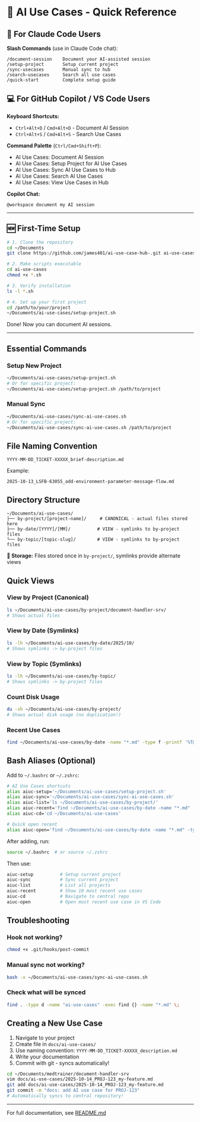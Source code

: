 # 🚀 AI Use Cases - Quick Reference

## 🤖 For Claude Code Users

**Slash Commands** (use in Claude Code chat):
```
/document-session    Document your AI-assisted session
/setup-project       Setup current project
/sync-usecases       Manual sync to hub
/search-usecases     Search all use cases
/quick-start         Complete setup guide
```

## 💻 For GitHub Copilot / VS Code Users

**Keyboard Shortcuts:**
- `Ctrl+Alt+D` / `Cmd+Alt+D` - Document AI Session
- `Ctrl+Alt+S` / `Cmd+Alt+S` - Search Use Cases

**Command Palette** (`Ctrl/Cmd+Shift+P`):
- AI Use Cases: Document AI Session
- AI Use Cases: Setup Project for AI Use Cases
- AI Use Cases: Sync AI Use Cases to Hub
- AI Use Cases: Search AI Use Cases
- AI Use Cases: View Use Cases in Hub

**Copilot Chat:**
```
@workspace document my AI session
```

---

## 🆕 First-Time Setup

```bash
# 1. Clone the repository
cd ~/Documents
git clone https://github.com/james401/ai-use-case-hub-.git ai-use-cases

# 2. Make scripts executable
cd ai-use-cases
chmod +x *.sh

# 3. Verify installation
ls -l *.sh

# 4. Set up your first project
cd /path/to/your/project
~/Documents/ai-use-cases/setup-project.sh
```

Done! Now you can document AI sessions.

---

## Essential Commands

### Setup New Project
```bash
~/Documents/ai-use-cases/setup-project.sh
# Or for specific project:
~/Documents/ai-use-cases/setup-project.sh /path/to/project
```

### Manual Sync
```bash
~/Documents/ai-use-cases/sync-ai-use-cases.sh
# Or for specific project:
~/Documents/ai-use-cases/sync-ai-use-cases.sh /path/to/project
```

## File Naming Convention
```
YYYY-MM-DD_TICKET-XXXXX_brief-description.md
```

Example:
```
2025-10-13_LSFB-63055_add-environment-parameter-message-flow.md
```

## Directory Structure
```
~/Documents/ai-use-cases/
├── by-project/[project-name]/     # CANONICAL - actual files stored here
├── by-date/[YYYY]/[MM]/          # VIEW - symlinks to by-project files
└── by-topic/[topic-slug]/        # VIEW - symlinks to by-project files
```

**💾 Storage:** Files stored once in `by-project/`, symlinks provide alternate views

## Quick Views

### View by Project (Canonical)
```bash
ls ~/Documents/ai-use-cases/by-project/document-handler-srv/
# Shows actual files
```

### View by Date (Symlinks)
```bash
ls -lh ~/Documents/ai-use-cases/by-date/2025/10/
# Shows symlinks -> by-project files
```

### View by Topic (Symlinks)
```bash
ls -lh ~/Documents/ai-use-cases/by-topic/
# Shows symlinks -> by-project files
```

### Count Disk Usage
```bash
du -sh ~/Documents/ai-use-cases/by-project/
# Shows actual disk usage (no duplication!)
```

### Recent Use Cases
```bash
find ~/Documents/ai-use-cases/by-date -name "*.md" -type f -printf '%T@ %p\n' | sort -rn | head -5 | cut -d' ' -f2-
```

## Bash Aliases (Optional)

Add to `~/.bashrc` or `~/.zshrc`:

```bash
# AI Use Cases shortcuts
alias aiuc-setup='~/Documents/ai-use-cases/setup-project.sh'
alias aiuc-sync='~/Documents/ai-use-cases/sync-ai-use-cases.sh'
alias aiuc-list='ls ~/Documents/ai-use-cases/by-project/'
alias aiuc-recent='find ~/Documents/ai-use-cases/by-date -name "*.md" -type f -printf "%T@ %p\n" | sort -rn | head -10 | cut -d" " -f2-'
alias aiuc-cd='cd ~/Documents/ai-use-cases'

# Quick open recent
alias aiuc-open='find ~/Documents/ai-use-cases/by-date -name "*.md" -type f -printf "%T@ %p\n" | sort -rn | head -1 | cut -d" " -f2- | xargs code'
```

After adding, run:
```bash
source ~/.bashrc  # or source ~/.zshrc
```

Then use:
```bash
aiuc-setup          # Setup current project
aiuc-sync           # Sync current project
aiuc-list           # List all projects
aiuc-recent         # Show 10 most recent use cases
aiuc-cd             # Navigate to central repo
aiuc-open           # Open most recent use case in VS Code
```

## Troubleshooting

### Hook not working?
```bash
chmod +x .git/hooks/post-commit
```

### Manual sync not working?
```bash
bash -x ~/Documents/ai-use-cases/sync-ai-use-cases.sh
```

### Check what will be synced
```bash
find . -type d -name "ai-use-cases" -exec find {} -name "*.md" \;
```

## Creating a New Use Case

1. Navigate to your project
2. Create file in `docs/ai-use-cases/`
3. Use naming convention: `YYYY-MM-DD_TICKET-XXXXX_description.md`
4. Write your documentation
5. Commit with git - syncs automatically!

```bash
cd ~/Documents/medtrainer/document-handler-srv
vim docs/ai-use-cases/2025-10-14_PROJ-123_my-feature.md
git add docs/ai-use-cases/2025-10-14_PROJ-123_my-feature.md
git commit -m "docs: add AI use case for PROJ-123"
# Automatically syncs to central repository!
```

---

For full documentation, see [README.md](./README.md)
